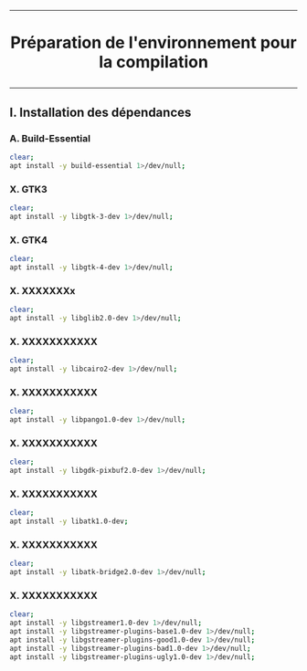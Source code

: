 -------------------------------------------------------------------------------------------------------
# <p align='center'> Préparation de l'environnement pour la compilation </p>

-------------------------------------------------------------------------------------------------------
## I. Installation des dépendances
### A. Build-Essential
```bash
clear;
apt install -y build-essential 1>/dev/null;
```

### X. GTK3
```bash
clear;
apt install -y libgtk-3-dev 1>/dev/null;
```

### X. GTK4
```bash
clear;
apt install -y libgtk-4-dev 1>/dev/null;
```

### X. XXXXXXXx
```bash
clear;
apt install -y libglib2.0-dev 1>/dev/null;
```

### X. XXXXXXXXXXX
```bash
clear;
apt install -y libcairo2-dev 1>/dev/null;
```

### X. XXXXXXXXXXX
```bash
clear;
apt install -y libpango1.0-dev 1>/dev/null;
```

### X. XXXXXXXXXXX
```bash
clear;
apt install -y libgdk-pixbuf2.0-dev 1>/dev/null;
```


### X. XXXXXXXXXXX
```bash
clear;
apt install -y libatk1.0-dev;
```


### X. XXXXXXXXXXX
```bash
clear;
apt install -y libatk-bridge2.0-dev 1>/dev/null;
```

### X. XXXXXXXXXXX
```bash
clear;
apt install -y libgstreamer1.0-dev 1>/dev/null;
apt install -y libgstreamer-plugins-base1.0-dev 1>/dev/null;
apt install -y libgstreamer-plugins-good1.0-dev 1>/dev/null;
apt install -y libgstreamer-plugins-bad1.0-dev 1>/dev/null;
apt install -y libgstreamer-plugins-ugly1.0-dev 1>/dev/null;
```

